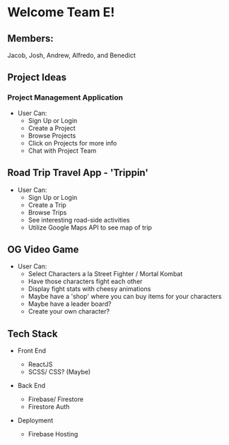 # Welcome Team E!

## Members:

Jacob, Josh, Andrew, Alfredo, and Benedict

## Project Ideas

### Project Management Application
- User Can:
  - Sign Up or Login
  - Create a Project
  - Browse Projects
  - Click on Projects for more info
  - Chat with Project Team

## Road Trip Travel App - 'Trippin'
- User Can:
  - Sign Up or Login
  - Create a Trip
  - Browse Trips
  - See interesting road-side activities
  - Utilize Google Maps API to see map of trip

## OG Video Game
- User Can:
  - Select Characters a la Street Fighter / Mortal Kombat
  - Have those characters fight each other
  - Display fight stats with cheesy animations
  - Maybe have a 'shop' where you can buy items for your characters
  - Maybe have a leader board?
  - Create your own character? 

## Tech Stack

- Front End
  - ReactJS
  - SCSS/ CSS? (Maybe)

- Back End
  - Firebase/ Firestore
  - Firestore Auth

- Deployment
  - Firebase Hosting

